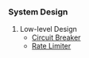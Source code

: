 ### System Design

1. Low-level Design
   - [Circuit Breaker](./lld/circuit-breaker/README.md)
   - [Rate Limiter](./lld/rate-limiter/README.md)
